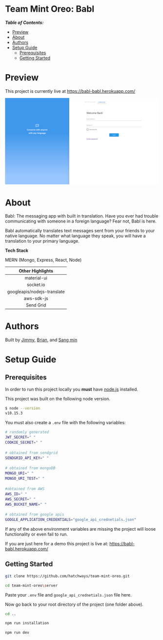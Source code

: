 # Team Mint Oreo: Babl <!-- omit in toc -->

**_Table of Contents:_**

- [Preview](#preview)
- [About](#about)
- [Authors](#authors)
- [Setup Guide](#setup-guide)
	- [Prerequisites](#prerequisites)
	- [Getting Started](#getting-started)

# Preview

This project is currently live at https://babl-babl.herokuapp.com/

![Login Preview](./pics/login.PNG)

# About

Babl: The messaging app with built in translation. Have you ever had trouble communicating with someone in a foreign language? Fear not, Babl is here.

Babl automatically translates text messages sent from your friends to your native language. No matter what language they speak, you will have a translation to your primary language.

**Tech Stack**

MERN (Mongo, Express, React, Node)

|      Other Highlights       |
| :-------------------------: |
|         material-ui         |
|          socket.io          |
| googleapis/nodejs-translate |
|         aws-sdk-js          |
|          Send Grid          |

# Authors

Built by [Jimmy](https://github.com/Rocket-Fish), [Brian](https://github.com/brianqian), and [Sang min](https://github.com/slee288)

# Setup Guide

## Prerequisites

In order to run this project locally you **must** have [node.js](https://nodejs.org/en/) installed.

This project was built on the following node version.

```bash
$ node --version
v10.15.3
```

You must also create a `.env` file with the following variables:

```bash
# randomly generated
JWT_SECRET=" "
COOKIE_SECRET=" "

# obtained from sendgrid
SENDGRID_API_KEY=" "

# obtained from mongoDB
MONGO_URI=" "
MONGO_URI_TEST=" "

#obtained from AWS
AWS_ID=" "
AWS_SECRET=" "
AWS_BUCKET_NAME=" "

# obtained from google apis
GOOGLE_APPLICATION_CREDENTIALS="google_api_crednetials.json"
```

If any of the above environment variables are missing the project will loose functionality or even fail to run.

If you are just here for a demo this project is live at: https://babl-babl.herokuapp.com/

## Getting Started

```bash
git clone https://github.com/hatchways/team-mint-oreo.git
```

```bash
cd team-mint-oreo\server
```

Paste your `.env` file and `google_api_crednetials.json` file here.

Now go back to your root directory of the project (one folder above).

```bash
cd ..
```

```bash
npm run installation
```

```bash
npm run dev
```
